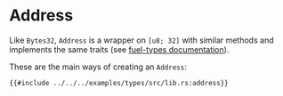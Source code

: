# Address

Like `Bytes32`, `Address` is a wrapper on `[u8; 32]` with similar methods and implements the same traits (see [fuel-types documentation](https://docs.rs/fuel-types/{{versions.types}}/fuel_types/struct.Address.html)).

These are the main ways of creating an `Address`:

```rust,ignore
{{#include ../../../examples/types/src/lib.rs:address}}
```
